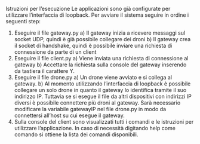 Istruzioni per l’esecuzione
Le applicazioni sono già configurate per utilizzare l’interfaccia di loopback. Per avviare il sistema seguire in ordine i seguenti step:
1) Eseguire il file gateway.py
a) Il gateway inizia a ricevere messaggi sul socket UDP, quindi è già possibile
collegare dei droni
b) Il gateway crea il socket di handshake, quindi è possibile inviare una richiesta
di connessione da parte di un client
2) Eseguire il file client.py
a) Viene inviata una richiesta di connessione al gateway
b) Accettare la richiesta sulla console del gateway inserendo da tastiera il
carattere Y.
3) Eseguire il file drone.py
a) Un drone viene avviato e si collega al gateway.
b) Al momento utilizzando l’interfaccia di loopback è possibile collegare un solo
drone in quanto il gateway lo identifica tramite il suo indirizzo IP. Tuttavia se si esegue il file da altri dispositivi con indirizzi IP diversi è possibile connettere più droni al gateway. Sarà necessario modificare la variabile gatewayIP nel file drone.py in modo da connettersi all’host su cui esegue il gateway.
4) Sulla console del client sono visualizzati tutti i comandi e le istruzioni per utilizzare l’applicazione. In caso di necessità digitando help come comando si ottiene la lista dei comandi disponibili.
